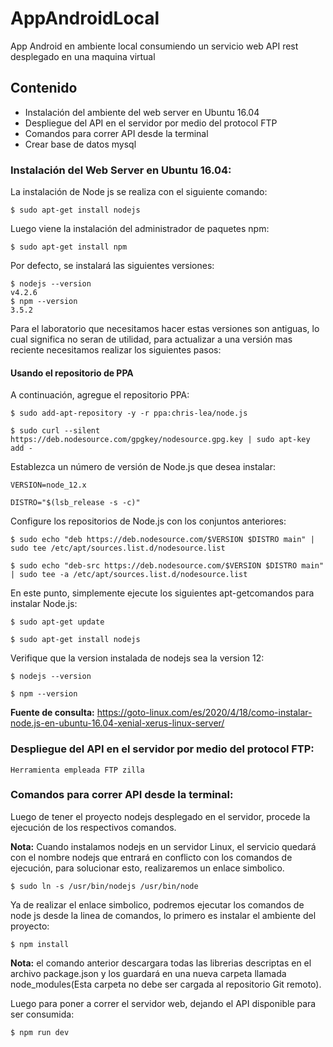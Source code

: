 # AppAndroidLocal

App Android en ambiente local consumiendo un servicio web API rest desplegado en una maquina virtual

## Contenido

* Instalación del ambiente del web server en Ubuntu 16.04
* Despliegue del API en el servidor por medio del protocol FTP
* Comandos para correr API desde la terminal
* Crear base de datos mysql

### Instalación del Web Server en Ubuntu 16.04:

La instalación de Node js se realiza con el siguiente comando:

```
$ sudo apt-get install nodejs
```

Luego viene la instalación del administrador de paquetes npm:
```
$ sudo apt-get install npm
```
Por defecto, se instalará las siguientes versiones:
```
$ nodejs --version
v4.2.6
$ npm --version
3.5.2
```
Para el laboratorio que necesitamos hacer estas versiones son antiguas, lo cual significa no seran de utilidad, para actualizar a una versión mas reciente necesitamos realizar los siguientes pasos:

#### Usando el repositorio de PPA

A continuación, agregue el repositorio PPA:
```
$ sudo add-apt-repository -y -r ppa:chris-lea/node.js
```
```
$ sudo curl --silent https://deb.nodesource.com/gpgkey/nodesource.gpg.key | sudo apt-key add -
```

Establezca un número de versión de Node.js que desea instalar:
```
VERSION=node_12.x
```
```
DISTRO="$(lsb_release -s -c)"
```

Configure los repositorios de Node.js con los conjuntos anteriores:
```
$ sudo echo "deb https://deb.nodesource.com/$VERSION $DISTRO main" | sudo tee /etc/apt/sources.list.d/nodesource.list
```
```
$ sudo echo "deb-src https://deb.nodesource.com/$VERSION $DISTRO main" | sudo tee -a /etc/apt/sources.list.d/nodesource.list
```

En este punto, simplemente ejecute los siguientes apt-getcomandos para instalar Node.js:
```
$ sudo apt-get update
```
```
$ sudo apt-get install nodejs
```

Verifique que la version instalada de nodejs sea la version 12:
```
$ nodejs --version
```
```
$ npm --version
```

**Fuente de consulta:**
https://goto-linux.com/es/2020/4/18/como-instalar-node.js-en-ubuntu-16.04-xenial-xerus-linux-server/

### Despliegue del API en el servidor por medio del protocol FTP:
```
Herramienta empleada FTP zilla
```

### Comandos para correr API desde la terminal:

Luego de tener el proyecto nodejs desplegado en el servidor, procede la ejecución de los respectivos comandos.

**Nota:** Cuando instalamos nodejs en un servidor Linux, el servicio quedará con el nombre nodejs que entrará en conflicto con los comandos de ejecución, para solucionar esto, realizaremos un enlace simbolico.
```
$ sudo ln -s /usr/bin/nodejs /usr/bin/node
```

Ya de realizar el enlace simbolico, podremos ejecutar los comandos de node js desde la linea de comandos, lo primero es instalar el ambiente del proyecto:
```
$ npm install
```
**Nota:** el comando anterior descargara todas las librerias descriptas en el archivo package.json y los guardará en una nueva carpeta llamada node_modules(Esta carpeta no debe ser cargada al repositorio Git remoto).

Luego para poner a correr el servidor web, dejando el API disponible para ser consumida:
```
$ npm run dev
```


